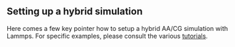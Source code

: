 ## Setting up a hybrid simulation

Here comes a few key pointer how to setup a hybrid AA/CG simulation with Lammps. For specific examples,
please consult the various [tutorials](https://github.com/SGenheden/Elba/tree/master/Hybrid-tutorials).
